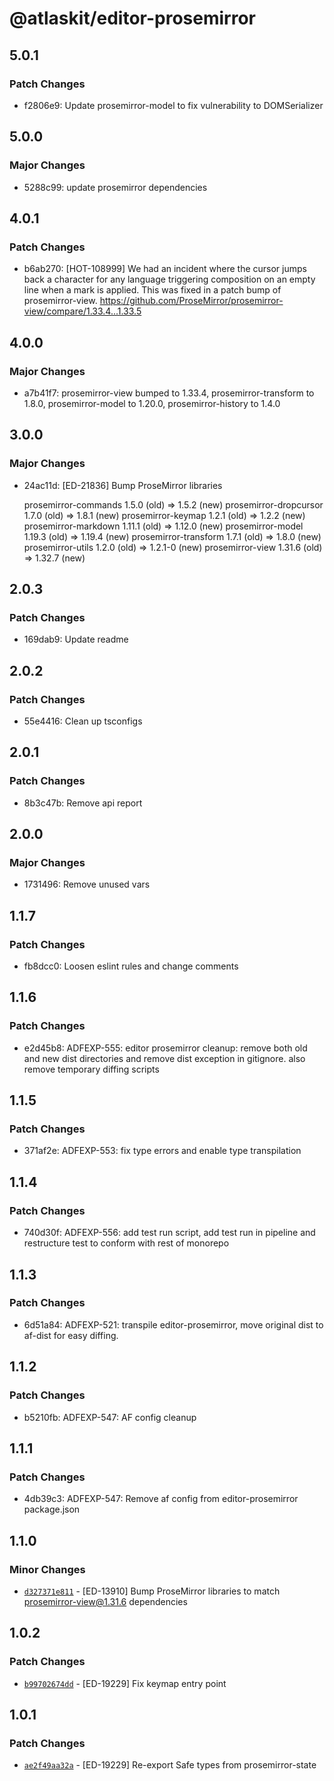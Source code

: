 # @atlaskit/editor-prosemirror

## 5.0.1

### Patch Changes

- f2806e9: Update prosemirror-model to fix vulnerability to DOMSerializer

## 5.0.0

### Major Changes

- 5288c99: update prosemirror dependencies

## 4.0.1

### Patch Changes

- b6ab270: [HOT-108999] We had an incident where the cursor jumps back a character for any language triggering composition on an empty line when a mark is applied. This was fixed in a patch bump of prosemirror-view. <https://github.com/ProseMirror/prosemirror-view/compare/1.33.4...1.33.5>

## 4.0.0

### Major Changes

- a7b41f7: prosemirror-view bumped to 1.33.4, prosemirror-transform to 1.8.0, prosemirror-model to 1.20.0, prosemirror-history to 1.4.0

## 3.0.0

### Major Changes

- 24ac11d: [ED-21836] Bump ProseMirror libraries

  prosemirror-commands 1.5.0 (old) => 1.5.2 (new)
  prosemirror-dropcursor 1.7.0 (old) => 1.8.1 (new)
  prosemirror-keymap 1.2.1 (old) => 1.2.2 (new)
  prosemirror-markdown 1.11.1 (old) => 1.12.0 (new)
  prosemirror-model 1.19.3 (old) => 1.19.4 (new)
  prosemirror-transform 1.7.1 (old) => 1.8.0 (new)
  prosemirror-utils 1.2.0 (old) => 1.2.1-0 (new)
  prosemirror-view 1.31.6 (old) => 1.32.7 (new)

## 2.0.3

### Patch Changes

- 169dab9: Update readme

## 2.0.2

### Patch Changes

- 55e4416: Clean up tsconfigs

## 2.0.1

### Patch Changes

- 8b3c47b: Remove api report

## 2.0.0

### Major Changes

- 1731496: Remove unused vars

## 1.1.7

### Patch Changes

- fb8dcc0: Loosen eslint rules and change comments

## 1.1.6

### Patch Changes

- e2d45b8: ADFEXP-555: editor prosemirror cleanup: remove both old and new dist directories and remove dist exception in gitignore. also remove temporary diffing scripts

## 1.1.5

### Patch Changes

- 371af2e: ADFEXP-553: fix type errors and enable type transpilation

## 1.1.4

### Patch Changes

- 740d30f: ADFEXP-556: add test run script, add test run in pipeline and restructure test to conform with rest of monorepo

## 1.1.3

### Patch Changes

- 6d51a84: ADFEXP-521: transpile editor-prosemirror, move original dist to af-dist for easy diffing.

## 1.1.2

### Patch Changes

- b5210fb: ADFEXP-547: AF config cleanup

## 1.1.1

### Patch Changes

- 4db39c3: ADFEXP-547: Remove af config from editor-prosemirror package.json

## 1.1.0

### Minor Changes

- [`d327371e811`](https://bitbucket.org/atlassian/atlassian-frontend/commits/d327371e811) - [ED-13910] Bump ProseMirror libraries to match prosemirror-view@1.31.6 dependencies

## 1.0.2

### Patch Changes

- [`b99702674dd`](https://bitbucket.org/atlassian/atlassian-frontend/commits/b99702674dd) - [ED-19229] Fix keymap entry point

## 1.0.1

### Patch Changes

- [`ae2f49aa32a`](https://bitbucket.org/atlassian/atlassian-frontend/commits/ae2f49aa32a) - [ED-19229] Re-export Safe types from prosemirror-state
